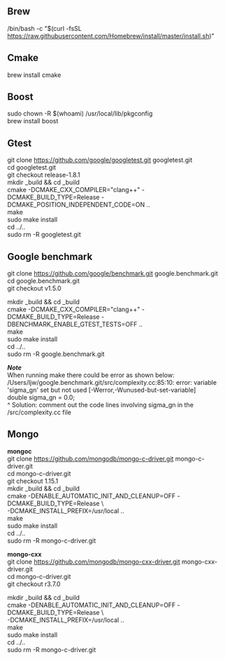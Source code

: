 ## **Brew** <br>
/bin/bash -c "$(curl -fsSL https://raw.githubusercontent.com/Homebrew/install/master/install.sh)"

## **Cmake** <br>
brew install cmake <br> 

## **Boost** <br>
sudo chown -R $(whoami) /usr/local/lib/pkgconfig <br>
brew install boost <br>

## **Gtest** <br>
git clone https://github.com/google/googletest.git googletest.git <br>
cd googletest.git <br>
git checkout release-1.8.1 <br>
mkdir _build && cd _build <br>
cmake -DCMAKE_CXX_COMPILER="clang++" -DCMAKE_BUILD_TYPE=Release -DCMAKE_POSITION_INDEPENDENT_CODE=ON .. <br>
make <br>
sudo make install <br>
cd ../.. <br>
sudo rm -R googletest.git <br>

## **Google benchmark** <br>
git clone https://github.com/google/benchmark.git google.benchmark.git <br>
cd google.benchmark.git <br>
git checkout v1.5.0 <br>

mkdir _build && cd _build <br>
cmake -DCMAKE_CXX_COMPILER="clang++" -DCMAKE_BUILD_TYPE=Release -DBENCHMARK_ENABLE_GTEST_TESTS=OFF .. <br>
make <br>
sudo make install <br>
cd ../.. <br>
sudo rm -R google.benchmark.git <br>

**_Note_** <br>
When running make there could be error as shown below:  <br>
/Users/ljw/google.benchmark.git/src/complexity.cc:85:10: error: variable 'sigma_gn' set but not used [-Werror,-Wunused-but-set-variable] <br>
  double sigma_gn = 0.0; <br>
         ^
Solution: comment out the code lines involving sigma_gn in the /src/complexity.cc file <br>

## **Mongo** <br>
**mongoc** <br>
git clone https://github.com/mongodb/mongo-c-driver.git mongo-c-driver.git <br>
cd mongo-c-driver.git <br>
git checkout 1.15.1 <br>
mkdir _build && cd _build <br>
cmake -DENABLE_AUTOMATIC_INIT_AND_CLEANUP=OFF -DCMAKE_BUILD_TYPE=Release \ <br>
    -DCMAKE_INSTALL_PREFIX=/usr/local .. <br>
make <br>
sudo make install <br>
cd ../.. <br>
sudo rm -R mongo-c-driver.git <br>

**mongo-cxx** <br>
git clone https://github.com/mongodb/mongo-cxx-driver.git mongo-cxx-driver.git <br>
cd mongo-c-driver.git <br>
git checkout r3.7.0 <br>

mkdir _build && cd _build <br>
cmake -DENABLE_AUTOMATIC_INIT_AND_CLEANUP=OFF -DCMAKE_BUILD_TYPE=Release \ <br> 
    -DCMAKE_INSTALL_PREFIX=/usr/local .. <br>
make <br>
sudo make install <br>
cd ../.. <br>
sudo rm -R mongo-c-driver.git <br>
